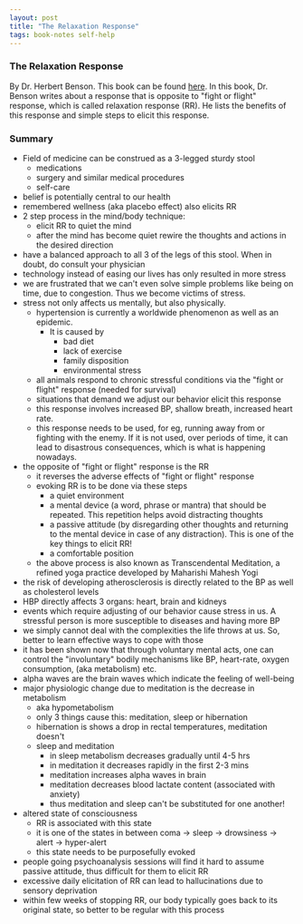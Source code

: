 ```yaml
---
layout: post
title: "The Relaxation Response"
tags: book-notes self-help
---
```


### The Relaxation Response
By Dr. Herbert Benson. This book can be found
[here](https://www.amazon.com/Relaxation-Response-Herbert-Benson/dp/0380006766).
In this book, Dr. Benson writes about a response that is opposite to
"fight or flight" response, which is called relaxation response (RR). He lists
the benefits of this response and simple steps to elicit this response.

### Summary
- Field of medicine can be construed as a 3-legged sturdy stool
  - medications
  - surgery and similar medical procedures
  - self-care
- belief is potentially central to our health
- remembered wellness (aka placebo effect) also elicits RR
- 2 step process in the mind/body technique:
  - elicit RR to quiet the mind
  - after the mind has become quiet rewire the thoughts and actions in the
    desired direction
- have a balanced approach to all 3 of the legs of this stool. When in doubt,
  do consult your physician
- technology instead of easing our lives has only resulted in more stress
- we are frustrated that we can't even solve simple problems like being on time,
  due to congestion. Thus we become victims of stress.
- stress not only affects us mentally, but also physically.
  - hypertension is currently a worldwide phenomenon as well as an epidemic.
    - It is caused by
      - bad diet
      - lack of exercise
      - family disposition
      - environmental stress
  - all animals respond to chronic stressful conditions via the
    "fight or flight" response (needed for survival)
  - situations that demand we adjust our behavior elicit this response
  - this response involves increased BP, shallow breath, increased heart rate.
  - this response needs to be used, for eg, running away from or fighting with
    the enemy. If it is not used, over periods of time, it can lead to
    disastrous consequences, which is what is happening nowadays.
- the opposite of "fight or flight" response is the RR
  - it reverses the adverse effects of "fight or flight" response
  - evoking RR is to be done via these steps
    - a quiet environment
    - a mental device (a word, phrase or mantra) that should be repeated. This
      repetition helps avoid distracting thoughts
    - a passive attitude (by disregarding other thoughts and returning to the
      mental device in case of any distraction). This is one of the key things
      to elicit RR!
    - a comfortable position
  - the above process is also known as Transcendental Meditation, a refined yoga
    practice developed by Maharishi Mahesh Yogi
- the risk of developing atherosclerosis is directly related to the BP as well
  as cholesterol levels
- HBP directly affects 3 organs: heart, brain and kidneys
- events which require adjusting of our behavior cause stress in us. A stressful
  person is more susceptible to diseases and having more BP
- we simply cannot deal with the complexities the life throws at us. So, better
  to learn effective ways to cope with those
- it has been shown now that through voluntary mental acts, one can control the
  "involuntary" bodily mechanisms like BP, heart-rate, oxygen consumption,
  (aka metabolism) etc.
- alpha waves are the brain waves which indicate the feeling of well-being
- major physiologic change due to meditation is the decrease in metabolism
  - aka hypometabolism
  - only 3 things cause this: meditation, sleep or hibernation
  - hibernation is shows a drop in rectal temperatures, meditation doesn't
  - sleep and meditation
    - in sleep metabolism decreases gradually until 4-5 hrs
    - in meditation it decreases rapidly in the first 2-3 mins
    - meditation increases alpha waves in brain
    - meditation decreases blood lactate content (associated with anxiety)
    - thus meditation and sleep can't be substituted for one another!
- altered state of consciousness
  - RR is associated with this state
  - it is one of the states in between coma -> sleep -> drowsiness -> alert -> hyper-alert
  - this state needs to be purposefully evoked
- people going psychoanalysis sessions will find it hard to assume passive
  attitude, thus difficult for them to elicit RR
- excessive daily elicitation of RR can lead to hallucinations due to sensory
  deprivation
- within few weeks of stopping RR, our body typically goes back to its original
  state, so better to be regular with this process
